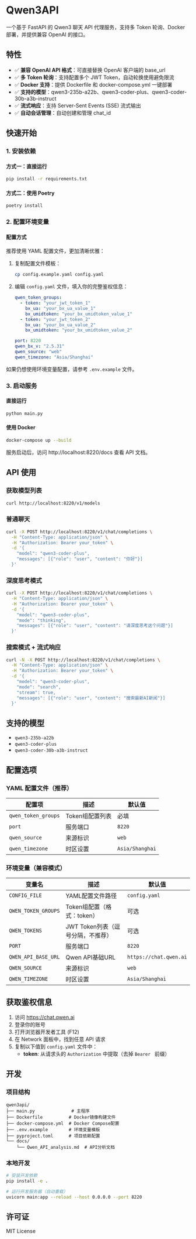# Qwen3API

一个基于 FastAPI 的 Qwen3 聊天 API 代理服务，支持多 Token 轮询、Docker 部署，并提供兼容 OpenAI 的接口。

## 特性

- ✅ **兼容 OpenAI API 格式**：可直接替换 OpenAI 客户端的 base_url
- ✅ **多 Token 轮询**：支持配置多个 JWT Token，自动轮换使用避免限流
- ✅ **Docker 支持**：提供 Dockerfile 和 docker-compose.yml 一键部署
- ✅ **支持的模型**：qwen3-235b-a22b、qwen3-coder-plus、qwen3-coder-30b-a3b-instruct
- ✅ **流式响应**：支持 Server-Sent Events (SSE) 流式输出
- ✅ **自动会话管理**：自动创建和管理 chat_id

## 快速开始

### 1. 安装依赖

#### 方式一：直接运行
```bash
pip install -r requirements.txt
```

#### 方式二：使用 Poetry
```bash
poetry install
```

### 2. 配置环境变量

#### 配置方式

推荐使用 YAML 配置文件，更加清晰优雅：

1. 复制配置文件模板：
   ```bash
   cp config.example.yaml config.yaml
   ```

2. 编辑 `config.yaml` 文件，填入你的完整鉴权信息：
   ```yaml
   qwen_token_groups:
     - token: "your_jwt_token_1"
       bx_ua: "your_bx_ua_value_1"
       bx_umidtoken: "your_bx_umidtoken_value_1"
     - token: "your_jwt_token_2"
       bx_ua: "your_bx_ua_value_2"
       bx_umidtoken: "your_bx_umidtoken_value_2"
   
   port: 8220
   qwen_bx_v: "2.5.31"
   qwen_source: "web"
   qwen_timezone: "Asia/Shanghai"
   ```

如果仍想使用环境变量配置，请参考 `.env.example` 文件。

### 3. 启动服务

#### 直接运行
```bash
python main.py
```

#### 使用 Docker
```bash
docker-compose up --build
```

服务启动后，访问 http://localhost:8220/docs 查看 API 文档。

## API 使用

### 获取模型列表
```bash
curl http://localhost:8220/v1/models
```

### 普通聊天
```bash
curl -X POST http://localhost:8220/v1/chat/completions \
  -H "Content-Type: application/json" \
  -H "Authorization: Bearer your_token" \
  -d '{
    "model": "qwen3-coder-plus",
    "messages": [{"role": "user", "content": "你好"}]
  }'
```

### 深度思考模式
```bash
curl -X POST http://localhost:8220/v1/chat/completions \
  -H "Content-Type: application/json" \
  -H "Authorization: Bearer your_token" \
  -d '{
    "model": "qwen3-coder-plus",
    "mode": "thinking",
    "messages": [{"role": "user", "content": "请深度思考这个问题"}]
  }'
```

### 搜索模式 + 流式响应
```bash
curl -N -X POST http://localhost:8220/v1/chat/completions \
  -H "Content-Type: application/json" \
  -H "Authorization: Bearer your_token" \
  -d '{
    "model": "qwen3-coder-plus",
    "mode": "search",
    "stream": true,
    "messages": [{"role": "user", "content": "搜索最新AI新闻"}]
  }'
```

## 支持的模型

- `qwen3-235b-a22b`
- `qwen3-coder-plus`
- `qwen3-coder-30b-a3b-instruct`

## 配置选项

### YAML 配置文件（推荐）

| 配置项 | 描述 | 默认值 |
|--------|------|--------|
| `qwen_token_groups` | Token组配置列表 | 必填 |
| `port` | 服务端口 | `8220` |
| `qwen_source` | 来源标识 | `web` |
| `qwen_timezone` | 时区设置 | `Asia/Shanghai` |

### 环境变量（兼容模式）

| 变量名 | 描述 | 默认值 |
|--------|------|--------|
| `CONFIG_FILE` | YAML配置文件路径 | `config.yaml` |
| `QWEN_TOKEN_GROUPS` | Token组配置（格式：token） | 可选 |
| `QWEN_TOKENS` | JWT Token列表（逗号分隔，不推荐） | 可选 |
| `PORT` | 服务端口 | `8220` |
| `QWEN_API_BASE_URL` | Qwen API基础URL | `https://chat.qwen.ai` |
| `QWEN_SOURCE` | 来源标识 | `web` |
| `QWEN_TIMEZONE` | 时区设置 | `Asia/Shanghai` |

## 获取鉴权信息

1. 访问 https://chat.qwen.ai
2. 登录你的账号
3. 打开浏览器开发者工具 (F12)
4. 在 Network 面板中，找到任意 API 请求
5. 复制以下值到 `config.yaml` 文件中：
   - **token**: 从请求头的 `Authorization` 中提取（去掉 `Bearer ` 前缀）

## 开发

### 项目结构
```
qwen3api/
├── main.py              # 主程序
├── Dockerfile          # Docker镜像构建文件
├── docker-compose.yml  # Docker Compose配置
├── .env.example        # 环境变量模板
├── pyproject.toml      # 项目依赖配置
└── docs/
    └── Qwen_API_analysis.md  # API分析文档
```

### 本地开发
```bash
# 安装开发依赖
pip install -e .

# 运行开发服务器（自动重载）
uvicorn main:app --reload --host 0.0.0.0 --port 8220
```

## 许可证

MIT License
